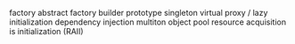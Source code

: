 factory
abstract factory
builder
prototype
singleton
virtual proxy / lazy initialization
dependency injection
multiton
object pool
resource acquisition is initialization (RAII)